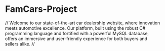 # FamCars-Project
// Welcome to our state-of-the-art car dealership website, 
where innovation meets automotive excellence. Our platform, 
built using the robust C# programming language and fortified with a powerful MySQL database, 
offers an immersive and user-friendly experience for both buyers and sellers alike. //
